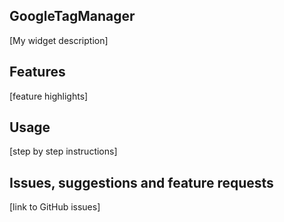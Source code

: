 ## GoogleTagManager
[My widget description]

## Features
[feature highlights]

## Usage
[step by step instructions]

## Issues, suggestions and feature requests
[link to GitHub issues]
